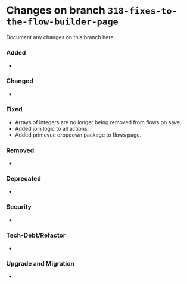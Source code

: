 # Changes on branch `318-fixes-to-the-flow-builder-page`
Document any changes on this branch here.
### Added
- 

### Changed
- 

### Fixed
- Arrays of integers are no longer being removed from flows on save.
- Added join logic to all actions.
- Added primevue dropdown package to flows page.  

### Removed
- 

### Deprecated
- 

### Security
- 

### Tech-Debt/Refactor
- 

### Upgrade and Migration
- 
